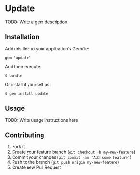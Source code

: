 # Update

TODO: Write a gem description

## Installation

Add this line to your application's Gemfile:

    gem 'update'

And then execute:

    $ bundle

Or install it yourself as:

    $ gem install update

## Usage

TODO: Write usage instructions here

## Contributing

1. Fork it
2. Create your feature branch (`git checkout -b my-new-feature`)
3. Commit your changes (`git commit -am 'Add some feature'`)
4. Push to the branch (`git push origin my-new-feature`)
5. Create new Pull Request
